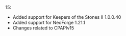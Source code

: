 15:
- Added support for Keepers of the Stones II 1.0.0.40
- Added support for NeoForge 1.21.1
- Changes related to CPAPIv15